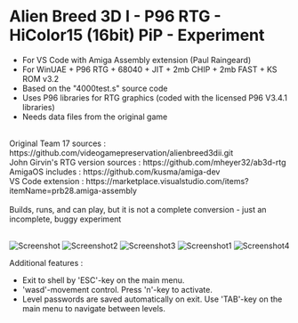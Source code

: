 # Alien Breed 3D I - P96 RTG - HiColor15 (16bit) PiP - Experiment
* For VS Code with Amiga Assembly extension (Paul Raingeard)<br>
* For WinUAE + P96 RTG + 68040 + JIT + 2mb CHIP + 2mb FAST + KS ROM v3.2<br>
* Based on the "4000test.s" source code<br>
* Uses P96 libraries for RTG graphics (coded with the licensed P96 V3.4.1 libraries)<br>
* Needs data files from the original game<br>
<br>
Original Team 17 sources : https://github.com/videogamepreservation/alienbreed3dii.git<br>
John Girvin's RTG version sources : https://github.com/mheyer32/ab3d-rtg<br>
AmigaOS includes : https://github.com/kusma/amiga-dev<br>
VS Code extension : https://marketplace.visualstudio.com/items?itemName=prb28.amiga-assembly<br>
<br>
Builds, runs, and can play, but it is not a complete conversion - just an incomplete, buggy experiment<br>
<br>

![Screenshot](https://github.com/user-attachments/assets/95b4f664-d2d0-4cc0-833e-4efb315ab7ea)
![Screenshot2](https://github.com/user-attachments/assets/f366d2ce-ee5c-4cdf-85a8-9a25a0115923)
![Screenshot3](https://github.com/user-attachments/assets/590ae597-4ce8-40c9-b53f-0cf5d350b6be)
![Screenshot1](https://github.com/user-attachments/assets/ae515c33-5d8b-452e-a7d2-57eb9917d001)
![Screenshot4](https://github.com/user-attachments/assets/4295551f-88ea-47d3-882a-42f1897112c3)

Additional features :
- Exit to shell by 'ESC'-key on the main menu.
- 'wasd'-movement control. Press 'n'-key to activate.
- Level passwords are saved automatically on exit. Use 'TAB'-key on the main menu to navigate between levels.
